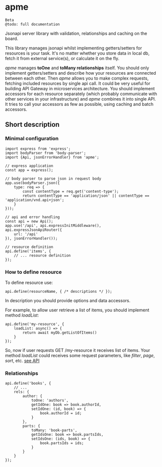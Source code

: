 apme
====

```
Beta
@todo: full documentation
```

Jsonapi server library with validation, relationships and caching on the board.

This library manages jsonapi whilst implementing getters/setters for resources is your task.
It's no matter whether you store data in local db, fetch it from external service(s), or calculate it on the fly.
 
_apme_ manages __toOne__ and __toMany relationships__ itself. You should only implement getters/setters and describe how your resources are connected between each other. Then _apme_ allows you to make complex requests, fetching included resources by single api call.
It could be very useful for building API Gateway in microservices architecture. You should implement accessors for each resource separately (which probably communicate with other services in your infrastructure) and _apme_ combines it into single API.
It tries to call your accessors as few as possible, using caching and batch accessors.

Short description
-----------------

### Minimal configuration

```es6
import express from 'express';
import bodyParser from 'body-parser';
import {Api, jsonErrorHandler} from 'apme';

// express application
const app = express();

// body parser to parse json in request body
app.use(bodyParser.json({
    type: req => {
        const contentType = req.get('content-type');
        return contentType == 'application/json' || contentType == 'application/vnd.api+json';
    }
}));

// api and error handling
const api = new Api();
app.use('/api', api.expressInitMiddleware(), api.expressJsonApiRouter({
    url: '/api'
}), jsonErrorHandler());

// resource definition
api.define('items', {
    // ... resource definition
});
```

### How to define resource

To define resource use:
```es6
api.define(resourceName, { /* descriptions */ });
```

In description you should provide options and data accessors.

For example, to allow user retrieve a list of items, you should implement method _loadList_:
```es6
api.define('my-resource', {
    loadList: async() => {
        return await myDb.getListOfItems()
    }
});
```

So, now if user requests GET /my-resource it receives list of items.
Your method _loadList_ could receives some request parameters, like _filter_, _page_, _sort_, etc. [see API](doc/define/options.md)

### Relationships

```es6
api.define('books', {
    // ...
    rels: {
        author: {
            toOne: 'authors',
            getIdOne: book => book.authorId,
            setIdOne: (id, book) => {
                book.authorId = id;
            }
        },
        parts: {
            toMany: 'book-parts',
            getIdsOne: book => book.partsIds,
            setIdsOne: (ids, book) => {
                book.partsIds = ids;
            }
        }
    }
});
```